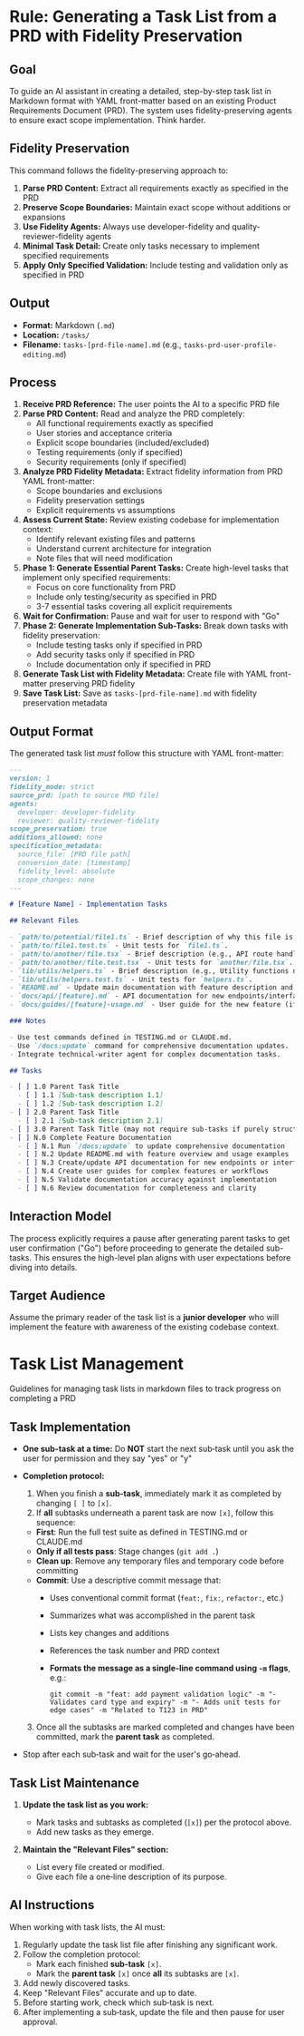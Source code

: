 # Rule: Generating a Task List from a PRD with Fidelity Preservation

## Goal

To guide an AI assistant in creating a detailed, step-by-step task list in Markdown format with YAML front-matter based on an existing Product Requirements Document (PRD). The system uses fidelity-preserving agents to ensure exact scope implementation. Think harder.

## Fidelity Preservation

This command follows the fidelity-preserving approach to:

1. **Parse PRD Content:** Extract all requirements exactly as specified in the PRD
2. **Preserve Scope Boundaries:** Maintain exact scope without additions or expansions
3. **Use Fidelity Agents:** Always use developer-fidelity and quality-reviewer-fidelity agents
4. **Minimal Task Detail:** Create only tasks necessary to implement specified requirements
5. **Apply Only Specified Validation:** Include testing and validation only as specified in PRD

## Output

- **Format:** Markdown (`.md`)
- **Location:** `/tasks/`
- **Filename:** `tasks-[prd-file-name].md` (e.g., `tasks-prd-user-profile-editing.md`)

## Process

1.  **Receive PRD Reference:** The user points the AI to a specific PRD file
2.  **Parse PRD Content:** Read and analyze the PRD completely:
    - All functional requirements exactly as specified
    - User stories and acceptance criteria
    - Explicit scope boundaries (included/excluded)
    - Testing requirements (only if specified)
    - Security requirements (only if specified)
3.  **Analyze PRD Fidelity Metadata:** Extract fidelity information from PRD YAML front-matter:
    - Scope boundaries and exclusions
    - Fidelity preservation settings
    - Explicit requirements vs assumptions
4.  **Assess Current State:** Review existing codebase for implementation context:
    - Identify relevant existing files and patterns
    - Understand current architecture for integration
    - Note files that will need modification
5.  **Phase 1: Generate Essential Parent Tasks:** Create high-level tasks that implement only specified requirements:
    - Focus on core functionality from PRD
    - Include only testing/security as specified in PRD
    - 3-7 essential tasks covering all explicit requirements
6.  **Wait for Confirmation:** Pause and wait for user to respond with "Go"
7.  **Phase 2: Generate Implementation Sub-Tasks:** Break down tasks with fidelity preservation:
    - Include testing tasks only if specified in PRD
    - Add security tasks only if specified in PRD  
    - Include documentation only if specified in PRD
8.  **Generate Task List with Fidelity Metadata:** Create file with YAML front-matter preserving PRD fidelity
9.  **Save Task List:** Save as `tasks-[prd-file-name].md` with fidelity preservation metadata

## Output Format

The generated task list _must_ follow this structure with YAML front-matter:

```markdown
---
version: 1
fidelity_mode: strict
source_prd: [path to source PRD file]
agents:
  developer: developer-fidelity
  reviewer: quality-reviewer-fidelity
scope_preservation: true
additions_allowed: none
specification_metadata:
  source_file: [PRD file path]
  conversion_date: [timestamp]
  fidelity_level: absolute
  scope_changes: none
---

# [Feature Name] - Implementation Tasks

## Relevant Files

- `path/to/potential/file1.ts` - Brief description of why this file is relevant (e.g., Contains the main component for this feature).
- `path/to/file1.test.ts` - Unit tests for `file1.ts`.
- `path/to/another/file.tsx` - Brief description (e.g., API route handler for data submission).
- `path/to/another/file.test.tsx` - Unit tests for `another/file.tsx`.
- `lib/utils/helpers.ts` - Brief description (e.g., Utility functions needed for calculations).
- `lib/utils/helpers.test.ts` - Unit tests for `helpers.ts`.
- `README.md` - Update main documentation with feature description and usage.
- `docs/api/[feature].md` - API documentation for new endpoints/interfaces (if applicable).
- `docs/guides/[feature]-usage.md` - User guide for the new feature (if complex).

### Notes

- Use test commands defined in TESTING.md or CLAUDE.md.
- Use `/docs:update` command for comprehensive documentation updates.
- Integrate technical-writer agent for complex documentation tasks.

## Tasks

- [ ] 1.0 Parent Task Title
  - [ ] 1.1 [Sub-task description 1.1]
  - [ ] 1.2 [Sub-task description 1.2]
- [ ] 2.0 Parent Task Title
  - [ ] 2.1 [Sub-task description 2.1]
- [ ] 3.0 Parent Task Title (may not require sub-tasks if purely structural or configuration)
- [ ] N.0 Complete Feature Documentation
  - [ ] N.1 Run `/docs:update` to update comprehensive documentation
  - [ ] N.2 Update README.md with feature overview and usage examples
  - [ ] N.3 Create/update API documentation for new endpoints or interfaces  
  - [ ] N.4 Create user guides for complex features or workflows
  - [ ] N.5 Validate documentation accuracy against implementation
  - [ ] N.6 Review documentation for completeness and clarity
```

## Interaction Model

The process explicitly requires a pause after generating parent tasks to get user confirmation ("Go") before proceeding to generate the detailed sub-tasks. This ensures the high-level plan aligns with user expectations before diving into details.

## Target Audience

Assume the primary reader of the task list is a **junior developer** who will implement the feature with awareness of the existing codebase context.

# Task List Management

Guidelines for managing task lists in markdown files to track progress on completing a PRD

## Task Implementation

- **One sub-task at a time:** Do **NOT** start the next sub‑task until you ask the user for permission and they say "yes" or "y"
- **Completion protocol:**
  1. When you finish a **sub‑task**, immediately mark it as completed by changing `[ ]` to `[x]`.
  2. If **all** subtasks underneath a parent task are now `[x]`, follow this sequence:
  - **First**: Run the full test suite as defined in TESTING.md or CLAUDE.md
  - **Only if all tests pass**: Stage changes (`git add .`)
  - **Clean up**: Remove any temporary files and temporary code before committing
  - **Commit**: Use a descriptive commit message that:
    - Uses conventional commit format (`feat:`, `fix:`, `refactor:`, etc.)
    - Summarizes what was accomplished in the parent task
    - Lists key changes and additions
    - References the task number and PRD context
    - **Formats the message as a single-line command using `-m` flags**, e.g.:

      ```
      git commit -m "feat: add payment validation logic" -m "- Validates card type and expiry" -m "- Adds unit tests for edge cases" -m "Related to T123 in PRD"
      ```
  3. Once all the subtasks are marked completed and changes have been committed, mark the **parent task** as completed.

- Stop after each sub‑task and wait for the user's go‑ahead.

## Task List Maintenance

1. **Update the task list as you work:**
   - Mark tasks and subtasks as completed (`[x]`) per the protocol above.
   - Add new tasks as they emerge.

2. **Maintain the "Relevant Files" section:**
   - List every file created or modified.
   - Give each file a one‑line description of its purpose.

## AI Instructions

When working with task lists, the AI must:

1. Regularly update the task list file after finishing any significant work.
2. Follow the completion protocol:
   - Mark each finished **sub‑task** `[x]`.
   - Mark the **parent task** `[x]` once **all** its subtasks are `[x]`.
3. Add newly discovered tasks.
4. Keep "Relevant Files" accurate and up to date.
5. Before starting work, check which sub‑task is next.
6. After implementing a sub‑task, update the file and then pause for user approval.
